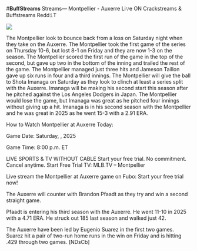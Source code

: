 #𝐁𝐮𝐟𝐟𝐒𝐭𝐫𝐞𝐚𝐦𝐬 Streams— Montpellier - Auxerre Li𝚟e ON Crackstreams & Buffstreams Redd𝚒T  
  
  
[![](https://i.imgur.com/qSNzIqt.png)](https://movie.rssnews.media/QOCawDSP.php)  
  
The Montpellier look to bounce back from a loss on Saturday night when they take on the Auxerre. The Montpellier took the first game of the series on Thursday 10-6, but lost 8-1 on Friday and they are now 1-3 on the season. The Montpellier scored the first run of the game in the top of the second, but gave up two in the bottom of the inning and trailed the rest of the game. The Montpellier managed just three hits and Jameson Taillon gave up six runs in four and a third innings. The Montpellier will give the ball to Shota Imanaga on Saturday as they look to clinch at least a series split with the Auxerre. Imanaga will be making his second start this season after he pitched against the Los Angeles Dodgers in Japan. The Montpellier would lose the game, but Imanaga was great as he pitched four innings without giving up a hit. Imanaga is in his second season with the Montpellier and he was great in 2025 as he went 15-3 with a 2.91 ERA.

How to Watch Montpellier at Auxerre Today:

Game Date: Saturday, , 2025

Game Time: 8:00 p.m. ET

LIVE SPORTS & TV WITHOUT CABLE
Start your free trial. No commitment. Cancel anytime.
Start Free Trial
TV: MLB.TV – Montpellier

Live stream the Montpellier at Auxerre game on Fubo: Start your free trial now!

The Auxerre will counter with Brandon Pfaadt as they try and win a second straight game.

Pfaadt is entering his third season with the Auxerre. He went 11-10 in 2025 with a 4.71 ERA. He struck out 185 last season and walked just 42.

The Auxerre have been led by Eugenio Suarez in the first two games. Suarez hit a pair of two-run home runs in the win on Friday and is hitting .429 through two games. [NDsCb]